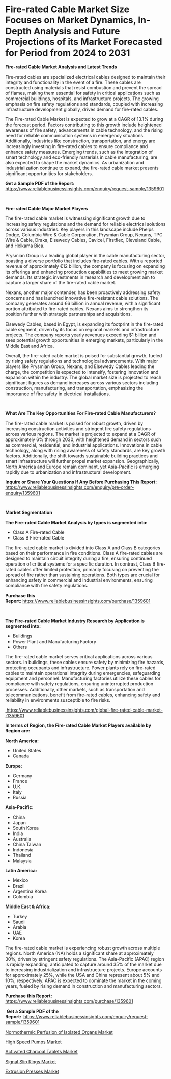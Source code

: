 <p><h1>Fire-rated Cable Market Size Focuses on Market Dynamics, In-Depth Analysis and Future Projections of its Market Forecasted for Period from 2024 to 2031</h1></p><p><strong>Fire-rated Cable Market Analysis and Latest Trends</strong></p>
<p><p>Fire-rated cables are specialized electrical cables designed to maintain their integrity and functionality in the event of a fire. These cables are constructed using materials that resist combustion and prevent the spread of flames, making them essential for safety in critical applications such as commercial buildings, hospitals, and infrastructure projects. The growing emphasis on fire safety regulations and standards, coupled with increasing infrastructure development globally, drives demand for fire-rated cables.</p><p>The Fire-rated Cable Market is expected to grow at a CAGR of 13.1% during the forecast period. Factors contributing to this growth include heightened awareness of fire safety, advancements in cable technology, and the rising need for reliable communication systems in emergency situations. Additionally, industries like construction, transportation, and energy are increasingly investing in fire-rated cables to ensure compliance and enhance safety measures. Emerging trends, such as the integration of smart technology and eco-friendly materials in cable manufacturing, are also expected to shape the market dynamics. As urbanization and industrialization continue to expand, the fire-rated cable market presents significant opportunities for stakeholders.</p></p>
<p><strong>Get a Sample PDF of the Report:&nbsp;</strong> <a href="https://www.reliablebusinessinsights.com/enquiry/request-sample/1359601?utm_campaign=1119&utm_medium=2&utm_source=Github&utm_content=ia&utm_term=05122024&utm_id=fire-rated-cable">https://www.reliablebusinessinsights.com/enquiry/request-sample/1359601</a></p>
<p>&nbsp;</p>
<p><strong>Fire-rated Cable Major Market Players</strong></p>
<p><p>The fire-rated cable market is witnessing significant growth due to increasing safety regulations and the demand for reliable electrical solutions across various industries. Key players in this landscape include Phelps Dodge, Columbia Wire & Cable Corporation, Prysmian Group, Nexans, TPC Wire & Cable, Draka, Elsewedy Cables, Cavicel, Firstflex, Cleveland Cable, and Helkama Bica.</p><p>Prysmian Group is a leading global player in the cable manufacturing sector, boasting a diverse portfolio that includes fire-rated cables. With a reported revenue of approximately €12 billion, the company is focusing on expanding its offerings and enhancing production capabilities to meet growing market demands. Its strategic investments in research and development aim to capture a larger share of the fire-rated cable market.</p><p>Nexans, another major contender, has been proactively addressing safety concerns and has launched innovative fire-resistant cable solutions. The company generates around €6 billion in annual revenue, with a significant portion attributed to fire-rated cables. Nexans aims to strengthen its position further with strategic partnerships and acquisitions.</p><p>Elsewedy Cables, based in Egypt, is expanding its footprint in the fire-rated cable segment, driven by its focus on regional markets and infrastructure projects. The company reports yearly revenues exceeding $1 billion and sees potential growth opportunities in emerging markets, particularly in the Middle East and Africa.</p><p>Overall, the fire-rated cable market is poised for substantial growth, fueled by rising safety regulations and technological advancements. With major players like Prysmian Group, Nexans, and Elsewedy Cables leading the charge, the competition is expected to intensify, fostering innovation and expansion within the industry. The global market size is projected to reach significant figures as demand increases across various sectors including construction, manufacturing, and transportation, emphasizing the importance of fire safety in electrical installations.</p></p>
<p>&nbsp;</p>
<p><strong>What Are The Key Opportunities For Fire-rated Cable Manufacturers?</strong></p>
<p><p>The fire-rated cable market is poised for robust growth, driven by increasing construction activities and stringent fire safety regulations across various regions. The market is projected to expand at a CAGR of approximately 6% through 2030, with heightened demand in sectors such as commercial, residential, and industrial applications. Innovations in cable technology, along with rising awareness of safety standards, are key growth factors. Additionally, the shift towards sustainable building practices and smart infrastructure will further propel market expansion. Geographically, North America and Europe remain dominant, yet Asia-Pacific is emerging rapidly due to urbanization and infrastructural development.</p></p>
<p><strong>Inquire or Share Your Questions If Any Before Purchasing This Report:</strong> <a href="https://www.reliablebusinessinsights.com/enquiry/pre-order-enquiry/1359601?utm_campaign=1119&utm_medium=2&utm_source=Github&utm_content=ia&utm_term=05122024&utm_id=fire-rated-cable">https://www.reliablebusinessinsights.com/enquiry/pre-order-enquiry/1359601</a></p>
<p>&nbsp;</p>
<p><strong>Market Segmentation</strong></p>
<p><strong>The Fire-rated Cable Market Analysis by types is segmented into:</strong></p>
<p><ul><li>Class A Fire-rated Cable</li><li>Class B Fire-rated Cable</li></ul></p>
<p><p>The fire-rated cable market is divided into Class A and Class B categories based on their performance in fire conditions. Class A fire-rated cables are designed to maintain circuit integrity during a fire, ensuring continued operation of critical systems for a specific duration. In contrast, Class B fire-rated cables offer limited protection, primarily focusing on preventing the spread of fire rather than sustaining operations. Both types are crucial for enhancing safety in commercial and industrial environments, ensuring compliance with fire safety regulations.</p></p>
<p><strong>Purchase this Report:&nbsp;</strong><a href="https://www.reliablebusinessinsights.com/purchase/1359601?utm_campaign=1119&utm_medium=2&utm_source=Github&utm_content=ia&utm_term=05122024&utm_id=fire-rated-cable">https://www.reliablebusinessinsights.com/purchase/1359601</a></p>
<p>&nbsp;</p>
<p><strong>The Fire-rated Cable Market Industry Research by Application is segmented into:</strong></p>
<p><ul><li>Buildings</li><li>Power Plant and Manufacturing Factory</li><li>Others</li></ul></p>
<p><p>The fire-rated cable market serves critical applications across various sectors. In buildings, these cables ensure safety by minimizing fire hazards, protecting occupants and infrastructure. Power plants rely on fire-rated cables to maintain operational integrity during emergencies, safeguarding equipment and personnel. Manufacturing factories utilize these cables for compliance with safety regulations, ensuring uninterrupted production processes. Additionally, other markets, such as transportation and telecommunications, benefit from fire-rated cables, enhancing safety and reliability in environments susceptible to fire risks.</p></p>
<p><a href="https://www.reliablebusinessinsights.com/global-fire-rated-cable-market-r1359601?utm_campaign=1119&utm_medium=2&utm_source=Github&utm_content=ia&utm_term=05122024&utm_id=fire-rated-cable">&nbsp;https://www.reliablebusinessinsights.com/global-fire-rated-cable-market-r1359601</a></p>
<p><strong>In terms of Region, the Fire-rated Cable Market Players available by Region are:</strong></p>
<p>
    <p> <strong> North America: </strong>
        <ul>
            <li>United States</li>
            <li>Canada</li>
        </ul>
        </p> 
    <p> <strong> Europe: </strong>
        <ul>
            <li>Germany</li>
            <li>France</li>
            <li>U.K.</li>
            <li>Italy</li>
            <li>Russia</li>
        </ul>
        </p> 
    <p> <strong> Asia-Pacific: </strong>
        <ul>
            <li>China</li>
            <li>Japan</li>
            <li>South Korea</li>
            <li>India</li>
            <li>Australia</li>
            <li>China Taiwan</li>
            <li>Indonesia</li>
            <li>Thailand</li>
            <li>Malaysia</li>
        </ul>
        </p> 
    <p> <strong> Latin America: </strong>
        <ul>
            <li>Mexico</li>
            <li>Brazil</li>
            <li>Argentina Korea</li>
            <li>Colombia</li>
        </ul>
        </p> 
    <p> <strong> Middle East & Africa: </strong>
        <ul>
            <li>Turkey</li>
            <li>Saudi</li>
            <li>Arabia</li>
            <li>UAE</li>
            <li>Korea</li>
        </ul>
    </p>
    </p>
<p><p>The fire-rated cable market is experiencing robust growth across multiple regions. North America (NA) holds a significant share at approximately 30%, driven by stringent safety regulations. The Asia-Pacific (APAC) region is rapidly expanding, anticipated to capture around 35% of the market due to increasing industrialization and infrastructure projects. Europe accounts for approximately 25%, while the USA and China represent about 5% and 10%, respectively. APAC is expected to dominate the market in the coming years, fueled by rising demand in construction and manufacturing sectors.</p></p>
<p><strong>Purchase this Report: </strong><a href="https://www.reliablebusinessinsights.com/purchase/1359601?utm_campaign=1119&utm_medium=2&utm_source=Github&utm_content=ia&utm_term=05122024&utm_id=fire-rated-cable">https://www.reliablebusinessinsights.com/purchase/1359601</a></p>
<p>&nbsp;<strong>Get a Sample PDF of the Report:&nbsp;&nbsp;</strong><a href="https://www.reliablebusinessinsights.com/enquiry/request-sample/1359601?utm_campaign=1119&utm_medium=2&utm_source=Github&utm_content=ia&utm_term=05122024&utm_id=fire-rated-cable">https://www.reliablebusinessinsights.com/enquiry/request-sample/1359601</a></p>
<p><strong></strong></p>
<p><p><a href="https://issuu.com/reportprime-2/docs/normothermic-perfusion-of-isolated-organs-market-s?utm_campaign=1119&utm_medium=2&utm_source=Github&utm_content=ia&utm_term=05122024&utm_id=fire-rated-cable">Normothermic Perfusion of Isolated Organs Market</a></p><p><a href="https://www.linkedin.com/pulse/high-speed-pumps-market-taking-off-growth-factors-projected-rnvhe?utm_campaign=1119&utm_medium=2&utm_source=Github&utm_content=ia&utm_term=05122024&utm_id=fire-rated-cable">High Speed Pumps Market</a></p><p><a href="https://www.linkedin.com/pulse/activated-charcoal-tablets-market-analysis-deployment-growth-factors-y2lkc?utm_campaign=1119&utm_medium=2&utm_source=Github&utm_content=ia&utm_term=05122024&utm_id=fire-rated-cable">Activated Charcoal Tablets Market</a></p><p><a href="https://issuu.com/reportprime-2/docs/signal-slip-rings-market-size-2030.pptx?utm_campaign=1119&utm_medium=2&utm_source=Github&utm_content=ia&utm_term=05122024&utm_id=fire-rated-cable">Signal Slip Rings Market</a></p><p><a href="https://www.linkedin.com/pulse/qualitative-quantitative-insights-extrusion-presses-market-1y67e?utm_campaign=1119&utm_medium=2&utm_source=Github&utm_content=ia&utm_term=05122024&utm_id=fire-rated-cable">Extrusion Presses Market</a></p></p>